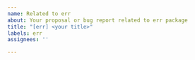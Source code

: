 ```yaml
---
name: Related to err
about: Your proposal or bug report related to err package
title: "[err] <your title>"
labels: err
assignees: ''

---
```



